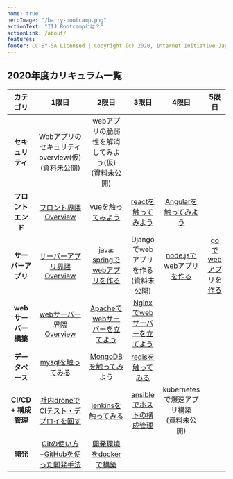 ```yaml
---
home: true
heroImage: "/barry-bootcamp.png"
actionText: "IIJ Bootcampとは？"
actionLink: /about/
features:
footer: CC BY-SA Licensed | Copyright (c) 2020, Internet Initiative Japan Inc.
---
```


## 2020年度**カリキュラム**一覧

|       カテゴリ       |                                      1限目                                      |                         2限目                         |                       3限目                        |                     4限目                     |                 5限目                  |
| :------------------: | :-----------------------------------------------------------------------------: | :---------------------------------------------------: | :------------------------------------------------: | :-------------------------------------------: | :------------------------------------: |
|   **セキュリティ**   |              Webアプリのセキュリティ overview(仮)<br>(資料未公開)               | webアプリの脆弱性を解消してみよう(仮)<br>(資料未公開) |
|  **フロントエンド**  |                  [フロント界隈 Overview](/frontend/overview/)                   |          [vueを触ってみよう](/frontend/vue/)          |      [reactを触ってみよう](/frontend/react/)       |  [Angularを触ってみよう](/frontend/angular/)  |
|  **サーバーアプリ**  |              [サーバーアプリ界隈 Overview](/server-app/overview/)               |  [java: springでwebアプリを作る](/server-app/java/)   |      Djangoでwebアプリを作る<br>(資料未公開)       | [node.jsでwebアプリを作る](/server-app/node/) | [goでwebアプリを作る](/server-app/go/) |
| **webサーバー構築**  |                [webサーバー界隈 Overview](/web-server/overview/)                | [Apacheでwebサーバーを立てよう](/web-server/apache/)  | [Nginxでwebサーバーを立てよう](/web-server/nginx/) |
|   **データベース**   |                      [mysqlを触ってみる](/database/mysql/)                      |      [MongoDBを触ってみよう](/database/mongodb/)      |       [redisを触ってみる](/database/redis/)        |
| **CI/CD + 構成管理** |           [社内droneでCIテスト・デプロイを回す](/development/drone/)            |      [jenkinsを触ってみる](/development/jenkins)      |       [ansibleでホストの構成管理](/ansible/)       |  kubernetesで爆速アプリ構築<br>(資料未公開)   |
|       **開発**       | [Gitの使い方](/development/git/)+[GitHubを使った開発手法](/development/github/) |   [開発環境をdockerで構築](/docker/docker-compose/)   |
